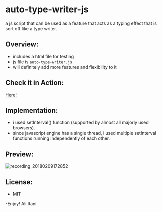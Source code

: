 # auto-type-writer-js
a js script that can be used as a feature that acts as a typing effect that is sort off like a type writer.

## Overview:
- includes a html file for testing
- js file is `auto-type-writer.js`
- will definitely add more features and flexibility to it

## Check it in Action:
<a href="https://htmlpreview.github.io/?https://github.com/aliitani/auto-type-writer-js/master/index.html">Here!</a>

## Implementation:
- i used setInterval() function (supported by almost all majorly used browsers).
- since javascript engine has a single thread, i used multiple setInterval functions running independently of each other.

## Preview:

![recording_20180209172852](https://user-images.githubusercontent.com/19563826/36053601-4f5a32d0-0dc0-11e8-8341-263cb82e4a63.gif)


## License:
- MIT

-Enjoy!
Ali Itani
